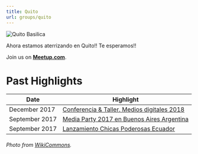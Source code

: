 ```yaml
---
title: Quito
url: groups/quito
---
```


![Quito Basilica](https://upload.wikimedia.org/wikipedia/commons/4/44/Quito_as_from_panecillo_Basilica.jpg)

Ahora estamos aterrizando en Quito!! Te esperamos!!

Join us on **[Meetup.com](https://www.meetup.com/Hacks-Hackers-Quito/)**.

# Past Highlights

| **Date**  | **Highlight** |  
|-----------|---------------|  
| December 2017 | [Conferencia & Taller. Medios digitales 2018](https://www.meetup.com/Hacks-Hackers-Quito/events/245521852/) |
| September 2017 | [Media Party 2017 en Buenos Aires Argentina](https://www.meetup.com/Hacks-Hackers-Quito/events/xwtjjnywmbkc/) |   
| September 2017 | [Lanzamiento Chicas Poderosas Ecuador](https://www.meetup.com/Hacks-Hackers-Quito/events/243328961/) |

###### Photo from [WikiCommons](wikicommons.org).
